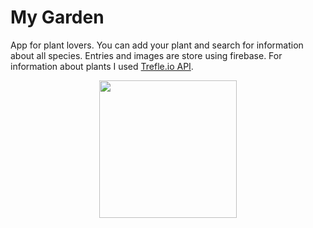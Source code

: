 # My Garden

App for plant lovers. You can add your plant and search for information about all species. Entries and images are store using firebase. For information about plants I used [Trefle.io API](https://trefle.io/).

<p align="center">
<img src="https://media2.giphy.com/media/VhKhwrWlOOtIY768hF/giphy.gif" width="220"> 
                                                                                                 </p>


